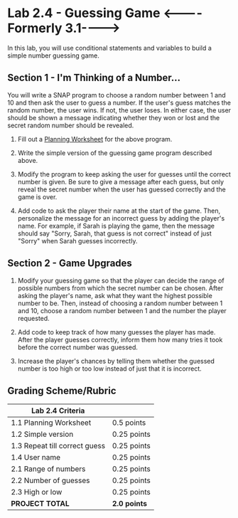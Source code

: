 # Lab 2.4 - Guessing Game <----Formerly 3.1---->

In this lab, you will use conditional statements and variables to build a simple number guessing game.

## Section 1 - I'm Thinking of a Number...

You will write a SNAP program to choose a random number between 1 and 10 and then ask the user to guess a number.  If the user's guess matches the random number, the user wins.  If not, the user loses.  In either case, the user should be shown a message indicating whether they won or lost and the secret random number should be revealed.

1.  Fill out a [Planning Worksheet](https://tealsk12.gitbooks.io/introduction-to-computer-science/content/SNAP%20Program%20Design%20and%20Planning%20Worksheet.docx) for the above program.

2.  Write the simple version of the guessing game program described above.

3.  Modify the program to keep asking the user for guesses until the correct number is given.  Be sure to give a message after each guess, but only reveal the secret number when the user has guessed correctly and the game is over.

4.  Add code to ask the player their name at the start of the game.  Then, personalize the message for an incorrect guess by adding the player's name.  For example, if Sarah is playing the game, then the message should say "Sorry, Sarah, that guess is not correct" instead of just "Sorry" when Sarah guesses incorrectly.

## Section 2 - Game Upgrades

1.  Modify your guessing game so that the player can decide the range of possible numbers from which the secret number can be chosen.  After asking the player's name, ask what they want the highest possible number to be.  Then, instead of choosing a random number between 1 and 10, choose a random number between 1 and the number the player requested.

2.  Add code to keep track of how many guesses the player has made.  After the player guesses correctly, inform them how many tries it took before the correct number was guessed.

3.  Increase the player's chances by telling them whether the guessed number is too high or too low instead of just that it is incorrect.

## Grading Scheme/Rubric

| **Lab 2.4 Criteria**                |                |
| ----------------------------------- | -------------- |
| 1.1 Planning Worksheet              | 0.5 points     |
| 1.2 Simple version                  | 0.25 points    |
| 1.3 Repeat till correct guess       | 0.25 points    |
| 1.4 User name                       | 0.25 points    |
| 2.1 Range of numbers                | 0.25 points    |
| 2.2 Number of guesses               | 0.25 points    |
| 2.3 High or low                     | 0.25 points    |
| **PROJECT TOTAL**                   | **2.0 points** |

